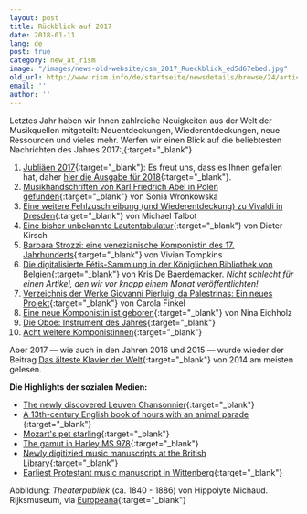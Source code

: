 ```yaml
---
layout: post
title: Rückblick auf 2017
date: 2018-01-11
lang: de
post: true
category: new_at_rism
image: "/images/news-old-website/csm_2017_Rueckblick_ed5d67ebed.jpg"
old_url: http://www.rism.info/de/startseite/newsdetails/browse/24/article/64/looking-back-on-2017.html
email: ''
author: ''
---
```


Letztes Jahr haben wir Ihnen zahlreiche Neuigkeiten aus der Welt der Musikquellen mitgeteilt: Neuentdeckungen, Wiederentdeckungen, neue Ressourcen und vieles mehr. Werfen wir einen Blick auf die beliebtesten Nachrichten des Jahres 2017:[
](/new_at_rism/2017/01/10/musical-anniversaries-in-2017.html){:target="_blank"}

1. [Jubliäen 2017](/new_at_rism/2017/01/10/musical-anniversaries-in-2017.html){:target="_blank"}: Es freut uns, dass es Ihnen gefallen hat, daher [hier die Ausgabe für 2018](/new_at_rism/2018/01/08/musical-anniversaries-in-2018.html){:target="_blank"}.
2. [Musikhandschriften von Karl Friedrich Abel in Polen gefunden](/rediscovered/2017/01/19/karl-friedrich-abel-manuscripts-found-in-poland.html){:target="_blank"} von Sonia Wronkowska
3. [Eine weitere Fehlzuschreibung (und Wiederentdeckung) zu Vivaldi in Dresden](/rediscovered/2017/04/25/yet-another-misattributed-and-rediscovered-vivaldi.html){:target="_blank"} von Michael Talbot
4. [Eine bisher unbekannte Lautentabulatur](/rediscovered/2017/01/27/a-previously-unknown-lute-tablature.html){:target="_blank"} von Dieter Kirsch
5. [Barbara Strozzi: eine venezianische Komponistin des 17. Jahrhunderts](/new_at_rism/2017/07/03/barbara-strozzi-a-woman-composer-in-17thcentury.html){:target="_blank"} von Vivian Tompkins
6. [Die digitalisierte Fétis-Sammlung in der Königlichen Bibliothek von Belgien](/electronic_resources/2017/12/18/the-digitized-fétis-collection-at-the-royal.html){:target="_blank"} von Kris De Baerdemacker. _Nicht schlecht für einen Artikel, den wir vor knapp einem Monat veröffentlichten!_
7. [Verzeichnis der Werke Giovanni Pierluigi da Palestrinas: Ein neues Projekt](/in_the_news/2017/02/02/catalog-of-the-works-of-giovanni-pierluigi-da.html){:target="_blank"} von Carola Finkel
8. [Eine neue Komponistin ist geboren](/rediscovered/2017/01/30/a-new-woman-composer-is-born.html){:target="_blank"} von Nina Eichholz
9. [Die Oboe: Instrument des Jahres](/events/2017/10/02/the-oboe-instrument-of-the-year.html){:target="_blank"}
10. [Acht weitere Komponistinnen](/new_at_rism/2017/06/29/eight-more-women-composers.html){:target="_blank"}

Aber 2017 — wie auch in den Jahren 2016 und 2015 — wurde wieder der Beitrag [Das älteste Klavier der Welt](/rediscovered/2014/05/28/listen-to-the-worlds-oldest-piano.html){:target="_blank"} von 2014 am meisten gelesen.

**Die Highlights der sozialen Medien:**

- [The newly discovered Leuven Chansonnier](http://www.standaard.be/cnt/dmf20170424_02848707){:target="_blank"}
- [A 13th-century English book of hours with an animal parade
](http://publicdomainreview.org/collections/music-in-the-margins-the-funeral-of-reynard-the-fox-13th-century/){:target="_blank"}
- [Mozart's pet starling](http://www.wbur.org/hereandnow/2017/04/13/mozarts-starling){:target="_blank"}
- [The gamut in Harley MS 978](http://www.bl.uk/manuscripts/Viewer.aspx?ref=harley_ms_978_f014r){:target="_blank"}
- [Newly digitizied music manuscripts at the British Library](http://blogs.bl.uk/music/2017/07/digitised-music-manuscripts-summer-2017.html){:target="_blank"}
- [Earliest Protestant music manuscript in Wittenberg](https://www.ub.uni-leipzig.de/ueber-uns/pressemitteilungen/2017-10-05/){:target="_blank"}


Abbildung: _Theaterpubliek_ (ca. 1840 - 1886) von Hippolyte Michaud. Rijksmuseum, via [Europeana](http://europeana.eu/portal/record/90402/SK_A_1745.html){:target="_blank"}